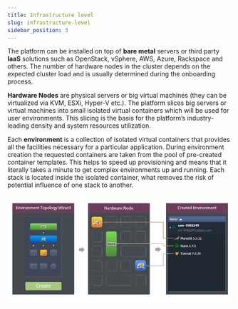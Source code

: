 ```yaml
---
title: Infrastructure level
slug: infrastructure-level
sidebar_position: 3
---
```


The platform can be installed on top of **bare metal** servers or third party **IaaS** solutions such as OpenStack, vSphere, AWS, Azure, Rackspace and others. The number of hardware nodes in the cluster depends on the expected cluster load and is usually determined during the onboarding process.

**Hardware Nodes** are physical servers or big virtual machines (they can be virtualized via KVM, ESXi, Hyper-V etc.). The platform slices big servers or virtual machines into small isolated virtual containers which will be used for user environments. This slicing is the basis for the platform’s industry-leading density and system resources utilization.

Each **environment** is a collection of isolated virtual containers that provides all the facilities necessary for a particular application. During environment creation the requested containers are taken from the pool of pre-created container templates. This helps to speed up provisioning and means that it literally takes a minute to get complex environments up and running. Each stack is located inside the isolated container, what removes the risk of potential influence of one stack to another.


![Locale Dropdown](./img/InfrastructureLevel/hardware-node.png)